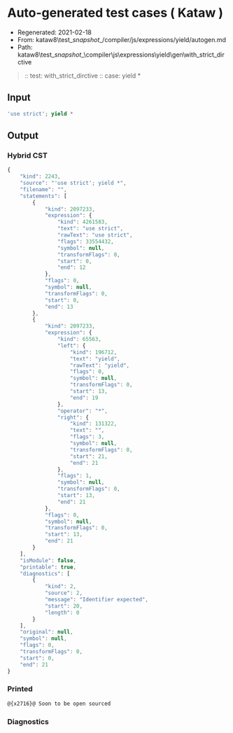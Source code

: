 # Auto-generated test cases ( Kataw )
- Regenerated: 2021-02-18
- From: kataw8\test\__snapshot__/compiler/js/expressions/yield/autogen.md
- Path: kataw8\test\__snapshot__\compiler\js\expressions\yield\gen\with_strict_dirctive
> :: test: with_strict_dirctive
> :: case: yield *
## Input

`````js
'use strict'; yield *
`````

## Output

### Hybrid CST

```javascript
{
    "kind": 2243,
    "source": "'use strict'; yield *",
    "filename": "",
    "statements": [
        {
            "kind": 2097233,
            "expression": {
                "kind": 4261583,
                "text": "use strict",
                "rawText": "use strict",
                "flags": 33554432,
                "symbol": null,
                "transformFlags": 0,
                "start": 0,
                "end": 12
            },
            "flags": 0,
            "symbol": null,
            "transformFlags": 0,
            "start": 0,
            "end": 13
        },
        {
            "kind": 2097233,
            "expression": {
                "kind": 65563,
                "left": {
                    "kind": 196712,
                    "text": "yield",
                    "rawText": "yield",
                    "flags": 0,
                    "symbol": null,
                    "transformFlags": 0,
                    "start": 13,
                    "end": 19
                },
                "operator": "*",
                "right": {
                    "kind": 131322,
                    "text": "",
                    "flags": 3,
                    "symbol": null,
                    "transformFlags": 0,
                    "start": 21,
                    "end": 21
                },
                "flags": 1,
                "symbol": null,
                "transformFlags": 0,
                "start": 13,
                "end": 21
            },
            "flags": 0,
            "symbol": null,
            "transformFlags": 0,
            "start": 13,
            "end": 21
        }
    ],
    "isModule": false,
    "printable": true,
    "diagnostics": [
        {
            "kind": 2,
            "source": 2,
            "message": "Identifier expected",
            "start": 20,
            "length": 0
        }
    ],
    "original": null,
    "symbol": null,
    "flags": 0,
    "transformFlags": 0,
    "start": 0,
    "end": 21
}
```

### Printed

```javascript
@{x2716}@ Soon to be open sourced
```

### Diagnostics

```javascript

```

